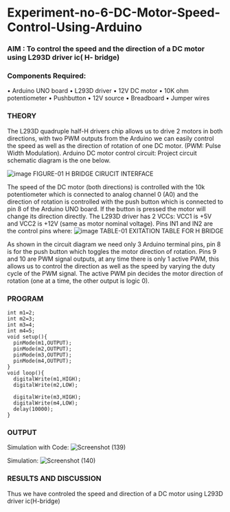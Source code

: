 # Experiment-no-6-DC-Motor-Speed-Control-Using-Arduino
### AIM : To control the speed and the direction of a DC motor using L293D driver ic( H- bridge)

### Components Required:
•	Arduino UNO board
•	L293D driver
•	12V DC motor
•	10K ohm potentiometer
•	Pushbutton
•	12V source
•	Breadboard
•	Jumper wires
### THEORY 
The L293D quadruple half-H drivers chip allows us to drive 2 motors in both directions, with two PWM outputs from the Arduino we can easily control the speed as well as the direction of rotation of one DC motor. (PWM: Pulse Width Modulation).
Arduino DC motor control circuit:
Project circuit schematic diagram is the one below.

![image](https://user-images.githubusercontent.com/36288975/167763051-b230c183-afc5-46f2-ba95-0f95e10dd6c9.png)
FIGURE-01 H BRIDGE CIRUCIT INTERFACE 
 
The speed of the DC motor (both directions) is controlled with the 10k potentiometer which is connected to analog channel 0 (A0) and the direction of rotation is controlled with the push button which is connected to pin 8 of the Arduino UNO board. If the button is pressed the motor will change its direction directly.
The L293D driver has 2 VCCs: VCC1 is +5V and VCC2 is +12V (same as motor nominal voltage). Pins IN1 and IN2 are the control pins where:
![image](https://user-images.githubusercontent.com/36288975/167763120-1421c2c5-8381-49eb-b376-03f6e1113b7a.png)
TABLE-01 EXITATION TABLE FOR H BRIDGE 

As shown in the circuit diagram we need only 3 Arduino terminal pins, pin 8 is for the push button which toggles the motor direction of rotation. Pins 9 and 10 are PWM signal outputs, at any time there is only 1 active PWM, this allows us to control the direction as well as the speed by varying the duty cycle of the PWM signal. The active PWM pin decides the motor direction of rotation (one at a time, the other output is logic 0).

### PROGRAM 
```
int m1=2;
int m2=3;
int m3=4;
int m4=5;
void setup(){
  pinMode(m1,OUTPUT);
  pinMode(m2,OUTPUT);
  pinMode(m3,OUTPUT);
  pinMode(m4,OUTPUT);
}
void loop(){
  digitalWrite(m1,HIGH);
  digitalWrite(m2,LOW);
  
  digitalWrite(m3,HIGH);
  digitalWrite(m4,LOW);
  delay(10000);
}
```
### OUTPUT
Simulation with Code:
![Screenshot (139)](https://github.com/Vasanth1234567/Experiment-no-6-DC-Motor-Speed-Control-Using-Arduino/assets/86919099/1a0a5542-23cd-40af-b200-4d9772c1fe59)

Simulation:
![Screenshot (140)](https://github.com/Vasanth1234567/Experiment-no-6-DC-Motor-Speed-Control-Using-Arduino/assets/86919099/47ad7ac2-c2dc-40bf-96a4-4bc8303335e9)

### RESULTS AND DISCUSSION 
Thus we have controled the speed and direction of a DC motor using L293D driver ic(H-bridge)
